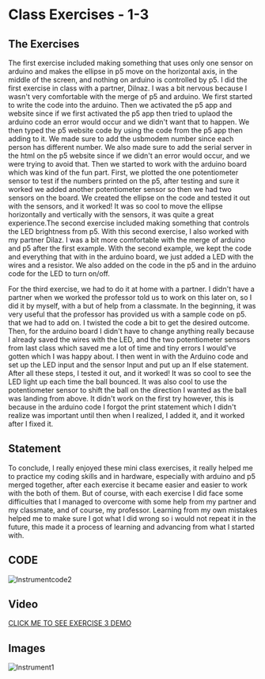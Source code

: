 # Class Exercises - 1-3

## The Exercises

The first exercise included making something that uses only one sensor on arduino and makes the ellipse in p5 move on the horizontal axis, in the middle of the screen, and nothing on arduino is controlled by p5. I did the first exercise in class with a partner, Dilnaz. I was a bit nervous because I wasn't very comfortable with the merge of p5 and arduino. We first started to write the code into the arduino. Then we activated the p5 app and website since if we first activated the p5 app then tried to uplaod the arduino code an error would occur and we didn't want that to happen. We then typed the p5 website code by using the code from the p5 app then adding to it. We made sure to add the usbmodem number since each person has different number. We also made sure to add the serial server in the html on the p5 website since if we didn't an error would occur, and we were trying to avoid that. Then we started to work with the arduino board which was kind of the fun part. First, we plotted the one potentiometer sensor to test if the numbers printed on the p5, after testing and sure it worked we added another potentiometer sensor so then we had two sensors on the board. We created the ellipse on the code and tested it out with the sensors, and it worked! It was so cool to move the ellipse horizontally and vertically with the sensors, it was quite a great experience.The second exercise included making something that controls the LED brightness from p5. With this second exercise, I also worked with my partner Dilaz. I was a bit more comfortable with the merge of arduino and p5 after the first example. With the second example, we kept the code and everything that with in the arduino board, we just added a LED with the wires and a resistor. We also added on the code in the p5 and in the arduino code for the LED to turn on/off.

For the third exercise, we had to do it at home with a partner. I didn't have a partner when we worked the professor told us to work on this later on, so I did it by myself, with a but of help from a classmate. In the beginning, it was very useful that the professor has provided us with a sample code on p5. that we had to add on. I twisted the code a bit to get the desired outcome. Then, for the arduino board I didn't have to change anything really because I already saved the wires with the LED, and the two potentiometer sensors from last class which saved me a lot of time and tiny errors I would've gotten which I was happy about. I then went in with the Arduino code and set up the LED input and the sensor Input and put up an If else statement. After all these steps, I tested it out, and it worked! It was so cool to see the LED light up each time the ball bounced. It was also cool to use the potentiometer sensor to shift the ball on the direction I wanted as the ball was landing from above. It didn't work on the first try however, this is because in the arduino code I forgot the print statement which I didn't realize was important until then when I realized, I added it, and it worked after I fixed it.

## Statement

To conclude, I really enjoyed these mini class exercises, it really helped me to practice my coding skills and in hardware, especially with arduino and p5 merged together, after each exercise it became easier and easier to work with the both of them. But of course, with each exercise I did face some difficulties that I managed to overcome with some help from my partner and my classmate, and of course, my professor. Learning from my own mistakes helped me to make sure I got what I did wrong so i would not repeat it in the future, this made it a process of learning and advancing from what I started with.

## CODE

![Instrumentcode2](https://github.com/shamsasaeed/ssa8778/blob/main/inst%20code%202.png)


## Video 

[CLICK ME TO SEE EXERCISE 3 DEMO](https://youtube.com/shorts/KhBdLnQScjs?feature=share)

## Images

![Instrument1](https://github.com/shamsasaeed/ssa8778/blob/main/1%20instrument.jpg)

